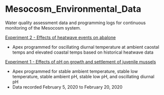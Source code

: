 # Mesocosm_Environmental_Data

Water quality assessment data and programming logs for continuous monitoring of the Mesocosm system.

[Experiment 2 - Effects of heatwave events on abalone](Output/20200817/)
* Apex programmed for oscillating diurnal temperature at ambient caostal temps and elevated coastal temps based on historical heatwave data

[Experiment 1 - Effects of pH on growth and settlement of juvenile mussels](Output/20200220/)  
* Apex programmed for stable ambient temperature, stable low temperature, stable ambient pH, stable low pH, and oscillating diurnal pH
* Data recorded February 5, 2020 to February 20, 2020
